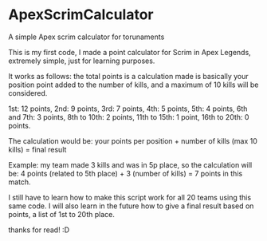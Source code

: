 # ApexScrimCalculator
A simple Apex scrim calculator for torunaments

This is my first code, I made a point calculator for Scrim in Apex Legends, extremely simple, just for learning purposes.

It works as follows: the total points is a calculation made is basically your position point added to the number of kills, and a maximum of 10 kills will be considered.

1st: 12 points,
2nd: 9 points,
3rd: 7 points,
4th: 5 points,
5th: 4 points,
6th and 7th: 3 points,
8th to 10th: 2 points,
11th to 15th: 1 point,
16th to 20th: 0 points.

The calculation would be: your points per position + number of kills (max 10 kills) = final result

Example: my team made 3 kills and was in 5p place, so the calculation will be:
4 points (related to 5th place) + 3 (number of kills) = 7 points in this match.

I still have to learn how to make this script work for all 20 teams using this same code. I will also learn in the future how to give a final result based on points, a list of 1st to 20th place.

thanks for read! :D
